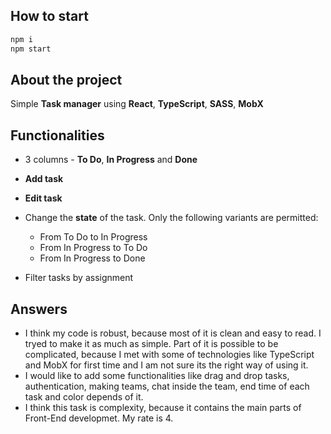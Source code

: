 ## How to start

```sh
npm i
npm start
```

## About the project

Simple **Task manager** using **React**, **TypeScript**, **SASS**, **MobX**

## Functionalities

* 3 columns - **To Do**, **In Progress** and **Done**
* **Add task**
* **Edit task**
* Change the **state** of the task. Only the following variants are permitted:

  * From To Do to In Progress
  * From In Progress to To Do
  * From In Progress to Done
  
* Filter tasks by assignment

## Answers

* I think my code is robust, because most of it is clean and easy to read. I tryed to make it as much as simple. Part of it is possible to be complicated, because I met with some of technologies like TypeScript and MobX for first time and I am not sure its the right way of using it.
* I would like to add some functionalities like drag and drop tasks, authentication, making teams, chat inside the team, end time of each task and color depends of it.
* I think this task is complexity, because it contains the main parts of Front-End developmet. My rate is 4.
